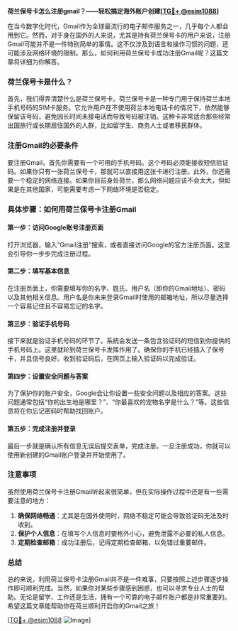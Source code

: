 **荷兰保号卡怎么注册gmail？——轻松搞定海外账户创建[[TG💪+ @esim1088](https://t.me/s/esim1088)]**

在当今数字化时代，Gmail作为全球最流行的电子邮件服务之一，几乎每个人都会用到它。然而，对于身在国外的人来说，尤其是持有荷兰保号卡的用户来说，注册Gmail可能并不是一件特别简单的事情。这不仅涉及到语言和操作习惯的问题，还可能涉及网络环境的限制。那么，如何利用荷兰保号卡成功注册Gmail呢？这篇文章将详细为你解答。

### 荷兰保号卡是什么？

首先，我们得弄清楚什么是荷兰保号卡。荷兰保号卡是一种专门用于保持荷兰本地手机号码的SIM卡服务。它允许用户在不使用荷兰本地电话卡的情况下，依然能够保留该号码，避免因长时间未接电话而导致号码被注销。这种卡非常适合那些经常出国旅行或长期居住国外的人群，比如留学生、商务人士或者移民群体。

### 注册Gmail的必要条件

要注册Gmail，首先你需要有一个可用的手机号码。这个号码必须能接收短信验证码。如果你只有一张荷兰保号卡，那就可以直接用这张卡进行注册。此外，你还需要一个稳定的网络连接。如果你目前身处荷兰，那么网络问题应该不会太大，但如果是在其他国家，可能需要考虑一下网络环境是否稳定。

### 具体步骤：如何用荷兰保号卡注册Gmail

#### 第一步：访问Google账号注册页面

打开浏览器，输入“Gmail注册”搜索，或者直接访问Google的官方注册页面。这里会引导你一步步完成注册过程。

#### 第二步：填写基本信息

在注册页面上，你需要填写你的名字、姓氏、用户名（即你的Gmail地址）、密码以及其他相关信息。用户名是你未来登录Gmail时使用的邮箱地址，所以尽量选择一个容易记住且不容易忘记的名字。

#### 第三步：验证手机号码

接下来就是验证手机号码的环节了。系统会发送一条包含验证码的短信到你提供的手机号码上。这里就轮到荷兰保号卡发挥作用了。确保你的手机已经插入了保号卡，并且信号良好。收到验证码后，在网页上输入验证码以完成验证。

#### 第四步：设置安全问题与答案

为了保护你的账户安全，Google会让你设置一些安全问题以及相应的答案。这些问题通常包括“你的出生地是哪里？”、“你最喜欢的宠物名字是什么？”等。这些信息将在你忘记密码时帮助找回账户。

#### 第五步：完成注册并登录

最后一步就是确认所有信息无误后提交表单，完成注册。一旦注册成功，你就可以使用新创建的Gmail账户登录并开始使用了。

### 注意事项

虽然使用荷兰保号卡注册Gmail听起来很简单，但在实际操作过程中还是有一些需要注意的地方：

1. **确保网络畅通**：尤其是在国外使用时，网络不稳定可能会导致验证码无法及时收到。
2. **保护个人信息**：在填写个人信息时要格外小心，避免泄露不必要的私人信息。
3. **定期检查邮箱**：成功注册后，记得定期检查邮箱，以免错过重要邮件。

### 总结

总的来说，利用荷兰保号卡注册Gmail并不是一件难事，只要按照上述步骤逐步操作即可顺利完成。当然，如果你对某些步骤感到困惑，也可以寻求专业人士的帮助。无论是留学、工作还是生活，拥有一个可靠的电子邮件账户都是非常重要的。希望这篇文章能帮助你在荷兰顺利开启你的Gmail之旅！

[[TG💪+ @esim1088](https://t.me/s/esim1088) ![Image](https://i.postimg.cc/4NQfJmqS/Snipaste-2025-05-13-00-14-12.png)]